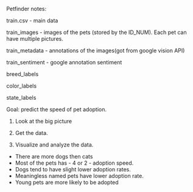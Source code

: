 Petfinder notes:

train.csv - main data

train_images - images of the pets (stored by the ID_NUM). Each pet can have multiple pictures.

train_metadata -  annotations of the images(got from google vision API)

train_sentiment - google annotation sentiment

breed_labels 

color_labels

state_labels



Goal: predict the speed of pet adoption.


1. Look at the big picture
2. Get the data.


3. Visualize and analyze the data.
 - There are more dogs then cats
 - Most of the pets has - 4 or 2 - adoption speed.
 - Dogs tend to have slight lower adoption rates.
 - Meaningless named pets have lower adoption rate.
 - Young pets are more likely to be adopted
 



